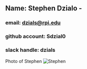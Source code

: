 ## Name: Stephen Dzialo - 
### email: dzials@rpi.edu 
### github account: Sdzial0
### slack handle: dzials
Photo of Stephen ![Stephen](images/IMG_0587.JPG)
